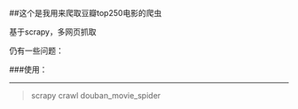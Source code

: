 ##这个是我用来爬取豆瓣top250电影的爬虫

基于scrapy，多网页抓取

仍有一些问题：

###使用：

******

>scrapy crawl douban_movie_spider
